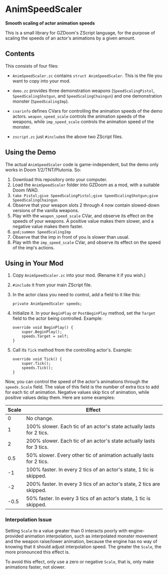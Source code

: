 # AnimSpeedScaler
**Smooth scaling of actor animation speeds**

This is a small library for GZDoom's ZScript language, for the purpose of scaling the speeds of an actor's animations by a given amount.

## Contents

This consists of four files:

* `AnimSpeedScaler.zc` contains `struct AnimSpeedScaler`. This is the file you want to copy into your mod.

* `demo.zc` provides three demonstration weapons (`SpeedScalingPistol`, `SpeedScalingShotgun`, and `SpeedScalingChaingun`) and one demonstration monster (`SpeedScalingImp`).

* `cvarinfo` defines CVars for controlling the animation speeds of the demo actors. `weapon_speed_scale` controls the animation speeds of the weapons, while `imp_speed_scale` controls the animation speed of the monster.

* `zscript.zc` just `#include`s the above two ZScript files.

## Using the Demo

The actual `AnimSpeedScaler` code is game-independent, but the demo only works in Doom 1/2/TNT/Plutonia. So:

1. Download this repository onto your computer.
2. Load the `AnimSpeedScaler` folder into GZDoom as a mod, with a suitable Doom IWAD.
3. `take Pistol;give SpeedScalingPistol;give SpeedScalingShotgun;give SpeedScalingChaingun`
4. Observe that your weapon slots 2 through 4 now contain slowed-down versions of the vanilla weapons.
5. Play with the `weapon_speed_scale` CVar, and observe its effect on the speeds of your weapons. A positive value makes them slower, and a negative value makes them faster.
6. `god;summon SpeedScalingImp`
7. Observe that the imp in front of you is slower than usual.
8. Play with the `imp_speed_scale` CVar, and observe its effect on the speed of the imp's actions.

## Using in Your Mod

1. Copy `AnimSpeedScaler.zc` into your mod. (Rename it if you wish.)
2. `#include` it from your main ZScript file.
3. In the actor class you need to control, add a field to it like this:

	```
	private AnimSpeedScaler speeds;
	```

4. Initialize it. In your `BeginPlay` or `PostBeginPlay` method, set the `Target` field to the actor being controlled. Example:

	```
	override void BeginPlay() {
		super.BeginPlay();
		speeds.Target = self;
	}
	```

5. Call its `Tick` method from the controlling actor's. Example:

	```
	override void Tick() {
		super.Tick();
		speeds.Tick();
	}
	```

Now, you can control the speed of the actor's animations through the `speeds.Scale` field. The value of this field is the number of extra tics to add for each tic of animation. Negative values skip tics of animation, while positive values delay them. Here are some examples:

Scale | Effect
------- | ------
0 | No change.
1 | 100% slower. Each tic of an actor's state actually lasts for 2 tics.
2 | 200% slower. Each tic of an actor's state actually lasts for 3 tics.
0.5 | 50% slower. Every other tic of animation actually lasts for 2 tics.
-1 | 100% faster. In every 2 tics of an actor's state, 1 tic is skipped.
-2 | 200% faster. In every 3 tics of an actor's state, 2 tics are skipped.
-0.5 | 50% faster. In every 3 tics of an actor's state, 1 tic is skipped.

### Interpolation Issue

Setting `Scale` to a value greater than 0 interacts poorly with engine-provided animation interpolation, such as interpolated monster movement and the weapon raise/lower animation, because the engine has no way of knowing that it should adjust interpolation speed. The greater the `Scale`, the more pronounced this effect is.

To avoid this effect, only use a zero or negative `Scale`, that is, only make animations faster, not slower.

